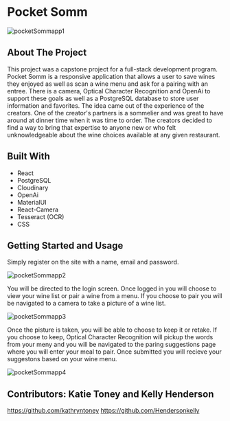 # Pocket Somm

![pocketSommapp1](https://github.com/kathryntoney/capstone/assets/126027193/c6fabb08-a775-4a91-872c-2d42897c2dd0)




## About The Project
This project was a capstone project for a full-stack development program. Pocket Somm is a responsive application that allows a user to save wines they enjoyed as well as scan a wine menu and ask for a pairing with an entree. There is a camera, Optical Character Recognition and OpenAi to support these goals as well as a PostgreSQL database to store user information and favorites. The idea came out of the experience of the creators. One of the creator's partners is a sommelier and was great to have around at dinner time when it was time to order. The creators decided to find a way to bring that expertise to anyone new or who felt unknowledgeable about the wine choices available at any given restaurant. 

## Built With
* React
* PostgreSQL
* Cloudinary
* OpenAi
* MaterialUI
* React-Camera
* Tesseract (OCR)
* CSS

## Getting Started and Usage

Simply register on the site with a name, email and password.

![pocketSommapp2](https://github.com/kathryntoney/capstone/assets/126027193/5cf25757-9ad7-4420-95e2-47335952cc23)


You will be directed to the login screen. Once logged in you will choose to view your wine list or pair a wine from a menu. If you choose to pair you will be navigated to a camera to take a picture of a wine list.

![pocketSommapp3](https://github.com/kathryntoney/capstone/assets/126027193/ba65a8ec-5be4-4a53-957c-bcb8a9e294e6)


Once the pisture is taken, you will be able to choose to keep it or retake. If you choose to keep, Optical Character Recognition will pickup the words from your meny and you will be navigated to the paring suggestions page where you will enter your meal to pair. Once submitted you will recieve your suggestons based on your wine menu.

![pocketSommapp4](https://github.com/kathryntoney/capstone/assets/126027193/a3d19423-8aea-4933-9ce0-60ec193a828b)


## Contributors: Katie Toney and Kelly Henderson
https://github.com/kathryntoney  https://github.com/Hendersonkelly

